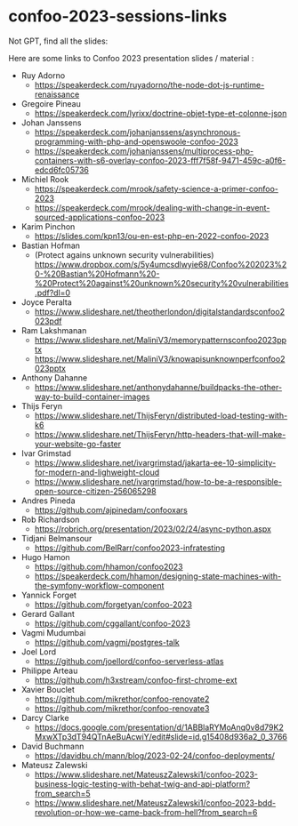 # confoo-2023-sessions-links

Not GPT, find all the slides:

Here are some links to Confoo 2023 presentation slides / material :

* Ruy Adorno
   * https://speakerdeck.com/ruyadorno/the-node-dot-js-runtime-renaissance
*  Gregoire Pineau
   *  https://speakerdeck.com/lyrixx/doctrine-objet-type-et-colonne-json
*  Johan Janssens
   *  https://speakerdeck.com/johanjanssens/asynchronous-programming-with-php-and-openswoole-confoo-2023
   *  https://speakerdeck.com/johanjanssens/multiprocess-php-containers-with-s6-overlay-confoo-2023-fff7f58f-9471-459c-a0f6-edcd6fc05736
*  Michiel Rook 
   *  https://speakerdeck.com/mrook/safety-science-a-primer-confoo-2023
   *  https://speakerdeck.com/mrook/dealing-with-change-in-event-sourced-applications-confoo-2023
*  Karim Pinchon
   *  https://slides.com/kpn13/ou-en-est-php-en-2022-confoo-2023
*  Bastian Hofman
   * (Protect agains unknown security vulnerabilities) https://www.dropbox.com/s/5y4umcsdlwyie68/Confoo%202023%20-%20Bastian%20Hofmann%20-%20Protect%20against%20unknown%20security%20vulnerabilities.pdf?dl=0
*  Joyce Peralta
   *  https://www.slideshare.net/theotherlondon/digitalstandardsconfoo2023pdf
*  Ram Lakshmanan
   *  https://www.slideshare.net/MaliniV3/memorypatternsconfoo2023pptx
   *  https://www.slideshare.net/MaliniV3/knowapisunknownperfconfoo2023pptx
*  Anthony Dahanne
   *  https://www.slideshare.net/anthonydahanne/buildpacks-the-other-way-to-build-container-images
*  Thijs Feryn
   *  https://www.slideshare.net/ThijsFeryn/distributed-load-testing-with-k6
   *  https://www.slideshare.net/ThijsFeryn/http-headers-that-will-make-your-website-go-faster
*  Ivar Grimstad
   *  https://www.slideshare.net/ivargrimstad/jakarta-ee-10-simplicity-for-modern-and-lighweight-cloud
   *  https://www.slideshare.net/ivargrimstad/how-to-be-a-responsible-open-source-citizen-256065298
*  Andres Pineda
   *  https://github.com/ajpinedam/confooxars 
*  Rob Richardson
   *  https://robrich.org/presentation/2023/02/24/async-python.aspx
*  Tidjani Belmansour 
   * https://github.com/BelRarr/confoo2023-infratesting
*  Hugo Hamon
   *  https://github.com/hhamon/confoo2023
   *  https://speakerdeck.com/hhamon/designing-state-machines-with-the-symfony-workflow-component
*  Yannick Forget
   *  https://github.com/forgetyan/confoo-2023
*  Gerard Gallant
   *  https://github.com/cggallant/confoo-2023
*  Vagmi Mudumbai
   *  https://github.com/vagmi/postgres-talk
*  Joel Lord
   *  https://github.com/joellord/confoo-serverless-atlas
*  Philippe Arteau
   *  https://github.com/h3xstream/confoo-first-chrome-ext
*  Xavier Bouclet
   *  https://github.com/mikrethor/confoo-renovate2
   *  https://github.com/mikrethor/confoo-renovate3
*  Darcy Clarke
   *  https://docs.google.com/presentation/d/1ABBlaRYMoAnq0v8d79K2MxwXTp3dT94QTnAeBuAcwiY/edit#slide=id.g15408d936a2_0_3766
 * David Buchmann
   *  https://davidbu.ch/mann/blog/2023-02-24/confoo-deployments/
 *  Mateusz Zalewski
    *  https://www.slideshare.net/MateuszZalewski1/confoo-2023-business-logic-testing-with-behat-twig-and-api-platform?from_search=5
    *  https://www.slideshare.net/MateuszZalewski1/confoo-2023-bdd-revolution-or-how-we-came-back-from-hell?from_search=6
